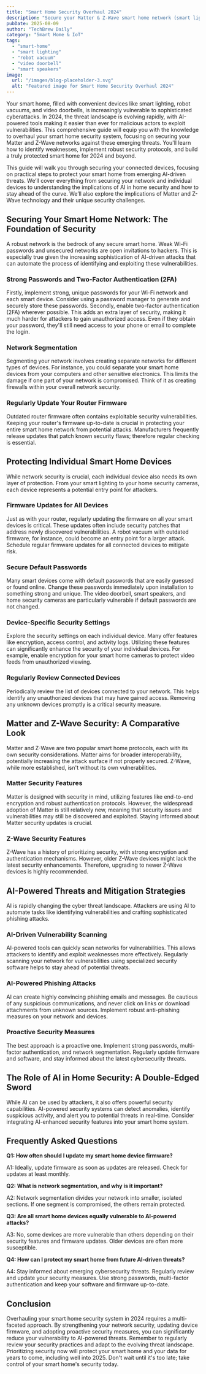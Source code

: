 ```yaml
---
title: "Smart Home Security Overhaul 2024"
description: "Secure your Matter & Z-Wave smart home network (smart lighting, robot vacuum, video doorbell) against emerging AI threats.  Learn how to protect your devices and family with our complete guide! Read now."
pubDate: 2025-08-09
author: "TechBrew Daily"
category: "Smart Home & IoT"
tags:
  - "smart-home"
  - "smart lighting"
  - "robot vacuum"
  - "video doorbell"
  - "smart speakers"
image:
  url: "/images/blog-placeholder-3.svg"
  alt: "Featured image for Smart Home Security Overhaul 2024"
---
```


Your smart home, filled with convenient devices like smart lighting, robot vacuums, and video doorbells, is increasingly vulnerable to sophisticated cyberattacks.  In 2024, the threat landscape is evolving rapidly, with AI-powered tools making it easier than ever for malicious actors to exploit vulnerabilities. This comprehensive guide will equip you with the knowledge to overhaul your smart home security system, focusing on securing your Matter and Z-Wave networks against these emerging threats.  You'll learn how to identify weaknesses, implement robust security protocols, and build a truly protected smart home for 2024 and beyond.

This guide will walk you through securing your connected devices, focusing on practical steps to protect your smart home from emerging AI-driven threats. We’ll cover everything from securing your network and individual devices to understanding the implications of AI in home security and how to stay ahead of the curve. We’ll also explore the implications of Matter and Z-Wave technology and their unique security challenges.


## Securing Your Smart Home Network: The Foundation of Security

A robust network is the bedrock of any secure smart home.  Weak Wi-Fi passwords and unsecured networks are open invitations to hackers.  This is especially true given the increasing sophistication of AI-driven attacks that can automate the process of identifying and exploiting these vulnerabilities.

### Strong Passwords and Two-Factor Authentication (2FA)

Firstly, implement strong, unique passwords for your Wi-Fi network and each smart device.  Consider using a password manager to generate and securely store these passwords.  Secondly, enable two-factor authentication (2FA) wherever possible.  This adds an extra layer of security, making it much harder for attackers to gain unauthorized access.  Even if they obtain your password, they'll still need access to your phone or email to complete the login.

### Network Segmentation

Segmenting your network involves creating separate networks for different types of devices.  For instance, you could separate your smart home devices from your computers and other sensitive electronics.  This limits the damage if one part of your network is compromised.  Think of it as creating firewalls within your overall network security.

### Regularly Update Your Router Firmware

Outdated router firmware often contains exploitable security vulnerabilities.  Keeping your router's firmware up-to-date is crucial in protecting your entire smart home network from potential attacks.  Manufacturers frequently release updates that patch known security flaws; therefore regular checking is essential.


## Protecting Individual Smart Home Devices

While network security is crucial, each individual device also needs its own layer of protection.  From your smart lighting to your home security cameras, each device represents a potential entry point for attackers.

### Firmware Updates for All Devices

Just as with your router, regularly updating the firmware on all your smart devices is critical.  These updates often include security patches that address newly discovered vulnerabilities.  A robot vacuum with outdated firmware, for instance, could become an entry point for a larger attack.  Schedule regular firmware updates for all connected devices to mitigate risk.

### Secure Default Passwords

Many smart devices come with default passwords that are easily guessed or found online.  Change these passwords immediately upon installation to something strong and unique.  The video doorbell, smart speakers, and home security cameras are particularly vulnerable if default passwords are not changed.

### Device-Specific Security Settings

Explore the security settings on each individual device.  Many offer features like encryption, access control, and activity logs.  Utilizing these features can significantly enhance the security of your individual devices. For example, enable encryption for your smart home cameras to protect video feeds from unauthorized viewing.

### Regularly Review Connected Devices

Periodically review the list of devices connected to your network. This helps identify any unauthorized devices that may have gained access.  Removing any unknown devices promptly is a critical security measure.


##  Matter and Z-Wave Security: A Comparative Look

Matter and Z-Wave are two popular smart home protocols, each with its own security considerations.  Matter aims for broader interoperability, potentially increasing the attack surface if not properly secured. Z-Wave, while more established, isn't without its own vulnerabilities.

### Matter Security Features

Matter is designed with security in mind, utilizing features like end-to-end encryption and robust authentication protocols. However, the widespread adoption of Matter is still relatively new, meaning that security issues and vulnerabilities may still be discovered and exploited.  Staying informed about Matter security updates is crucial.

### Z-Wave Security Features

Z-Wave has a history of prioritizing security, with strong encryption and authentication mechanisms. However, older Z-Wave devices might lack the latest security enhancements.  Therefore, upgrading to newer Z-Wave devices is highly recommended.


## AI-Powered Threats and Mitigation Strategies

AI is rapidly changing the cyber threat landscape.  Attackers are using AI to automate tasks like identifying vulnerabilities and crafting sophisticated phishing attacks.

### AI-Driven Vulnerability Scanning

AI-powered tools can quickly scan networks for vulnerabilities.  This allows attackers to identify and exploit weaknesses more effectively. Regularly scanning your network for vulnerabilities using specialized security software helps to stay ahead of potential threats.

### AI-Powered Phishing Attacks

AI can create highly convincing phishing emails and messages.  Be cautious of any suspicious communications, and never click on links or download attachments from unknown sources.  Implement robust anti-phishing measures on your network and devices.

### Proactive Security Measures

The best approach is a proactive one. Implement strong passwords, multi-factor authentication, and network segmentation. Regularly update firmware and software, and stay informed about the latest cybersecurity threats.


## The Role of AI in Home Security: A Double-Edged Sword

While AI can be used by attackers, it also offers powerful security capabilities.  AI-powered security systems can detect anomalies, identify suspicious activity, and alert you to potential threats in real-time.  Consider integrating AI-enhanced security features into your smart home system.


## Frequently Asked Questions

**Q1:  How often should I update my smart home device firmware?**

A1:  Ideally, update firmware as soon as updates are released.  Check for updates at least monthly.

**Q2: What is network segmentation, and why is it important?**

A2: Network segmentation divides your network into smaller, isolated sections.  If one segment is compromised, the others remain protected.

**Q3: Are all smart home devices equally vulnerable to AI-powered attacks?**

A3: No, some devices are more vulnerable than others depending on their security features and firmware updates.  Older devices are often more susceptible.

**Q4: How can I protect my smart home from future AI-driven threats?**

A4: Stay informed about emerging cybersecurity threats.  Regularly review and update your security measures.  Use strong passwords, multi-factor authentication and keep your software and firmware up-to-date.


## Conclusion

Overhauling your smart home security system in 2024 requires a multi-faceted approach.  By strengthening your network security, updating device firmware, and adopting proactive security measures, you can significantly reduce your vulnerability to AI-powered threats.  Remember to regularly review your security practices and adapt to the evolving threat landscape.  Prioritizing security now will protect your smart home and your data for years to come, including well into 2025.  Don't wait until it's too late; take control of your smart home's security today.